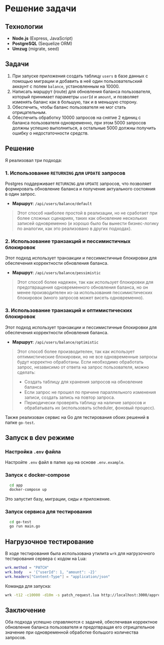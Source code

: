 # Решение задачи

## Технологии
- **Node.js** (Express, JavaScript)
- **PostgreSQL** (Sequelize ORM)
- **Umzug** (migrate, seed)

## Задачи
1. При запуске приложения создать таблицу `users` в базе данных с помощью миграции и добавить в неё один пользовательский аккаунт с полем `balance`, установленным на 10000.
2. Написать маршрут (route) для обновления баланса пользователя, который принимает параметры `userId` и `amount`, и позволяет изменять баланс как в большую, так и в меньшую сторону.
3. Обеспечить, чтобы баланс пользователя не мог стать отрицательным.
4. Обеспечить обработку 10000 запросов на снятие 2 единиц с баланса пользователя одновременно, при этом 5000 запросов должны успешно выполниться, а остальные 5000 должны получить ошибку о недостаточности средств.

## Решение
Я реализовал три подхода:

### 1. Использование `RETURNING` для `UPDATE` запросов
Postgres поддерживает `RETURNING` для `UPDATE` запросов, что позволяет формировать обновление баланса и получение актуального состояния в один запрос.
- **Маршрут**: `/api/users/balance/default`
> Этот способ наиболее простой в реализации, но не сработает при более сложных сценариях, таких как обновление нескольких записей одновременно (и хорошо было бы вынести бизнес-логику по аналогии, как это реализовано в других подходах).

### 2. Использование транзакций и пессимистичных блокировок
Этот подход использует транзакции и пессимистичные блокировки для обеспечения корректности обновления баланса.
- **Маршрут**: `/api/users/balance/pessimistic`
> Этот способ более надежен, так как использует блокировки для предотвращения одновременного обновления баланса, но он менее производителен из-за использования пессимистических блокировок (много запросов может висеть одновременно).

### 3. Использование транзакций и оптимистических блокировок
Этот подход использует транзакции и пессимистичные блокировки для обеспечения корректности обновления баланса.
- **Маршрут**: `/api/users/balance/optimistic`
> Этот способ более производителен, так как использует оптимистические блокировки, но не все одновременные запросы будут корректно обработаны. 
> Если необходимо обработать запрос, независимо от ответа на запрос пользователя, можно сделать:
> - Создать таблицу для хранения запросов на обновление баланса
> - Если запрос не прошел по причине параллельного изменения записи, создать запись на повтор запроса.
> - Периодически проверять таблицу на наличие запросов и обрабатывать их (использовать scheduler, фоновый процесс).

Также реализован сервис на Go для тестирования обоих решений в папке `go-test`.

## Запуск в dev режиме

### Настройка `.env` файла
Настройте `.env` файл в папке `app` на основе `.env.example`.

### Запуск с docker-compose
```sh
  cd app
  docker-compose up
```
Это запустит базу, миграции, сиды и приложение.

### Запуск сервиса для тестирования
```sh
  cd go-test
  go run main.go
```

## Нагрузочное тестирование
В ходе тестирования была использована утилита `wrk` для нагрузочного тестирования сервера с кодом на Lua:

```lua
wrk.method = "PATCH"
wrk.body   = '{"userId": 1, "amount": -2}'
wrk.headers["Content-Type"] = "application/json"
```

Команда для запуска:
```sh
wrk -t12 -c10000 -d10m -s patch_request.lua http://localhost:3000/approach/self/balance
```

## Заключение
Оба подхода успешно справляются с задачей, обеспечивая корректное обновление баланса пользователя и предотвращая его отрицательное значение при одновременной обработке большого количества запросов.